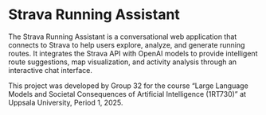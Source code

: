 # Strava Running Assistant
The Strava Running Assistant is a conversational web application that connects to Strava to help users explore, analyze, and generate running routes. It integrates the Strava API with OpenAI models to provide intelligent route suggestions, map visualization, and activity analysis through an interactive chat interface.

This project was developed by Group 32 for the course
“Large Language Models and Societal Consequences of Artificial Intelligence (1RT730)”
at Uppsala University, Period 1, 2025.
